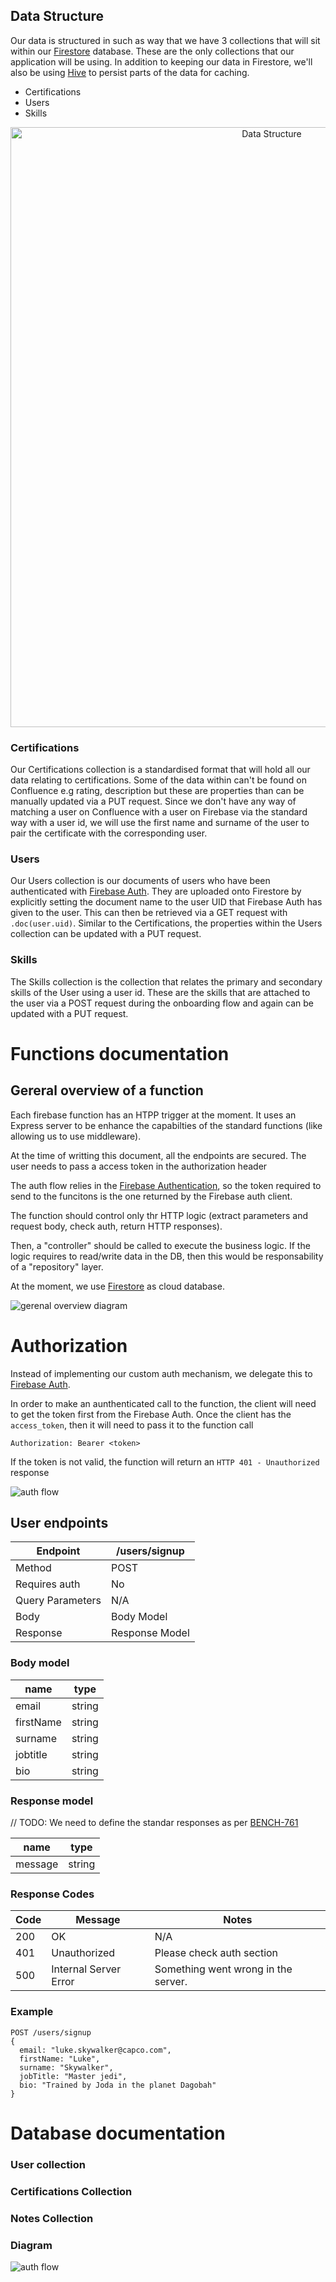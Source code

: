 ## Data Structure

Our data is structured in such as way that we have 3 collections that will sit within our [Firestore](https://firebase.google.com/docs/firestore) database. These are the only collections that our application will be using. In addition to keeping our data in Firestore, we'll also be using [Hive](https://docs.hivedb.dev/) to persist parts of the data for caching.

- Certifications
- Users
- Skills

<p align="center">
    <img src="images/data_structure_diagram.png" alt="Data Structure" width="820" height="960">
  </a>

### Certifications

Our Certifications collection is a standardised format that will hold all our data relating to certifications. Some of the data within can't be found on Confluence e.g rating, description but these are properties than can be manually updated via a PUT request. Since we don't have any way of matching a user on Confluence with a user on Firebase via the standard way with a user id, we will use the first name and surname of the user to pair the certificate with the corresponding user.

### Users

Our Users collection is our documents of users who have been authenticated with [Firebase Auth](https://firebase.google.com/docs/auth). They are uploaded onto Firestore by explicitly setting the document name to the user UID that Firebase Auth has given to the user. This can then be retrieved via a GET request with `.doc(user.uid)`. Similar to the Certifications, the properties within the Users collection can be updated with a PUT request.

### Skills

The Skills collection is the collection that relates the primary and secondary skills of the User using a user id. These are the skills that are attached to the user via a POST request during the onboarding flow and again can be updated with a PUT request.

# Functions documentation

## Gereral overview of a function

Each firebase function has an HTPP trigger at the moment. It uses an Express server to be enhance the capabilties of the standard functions (like allowing us to use middleware).

At the time of writting this document, all the endpoints are secured. The user needs to pass a access token in the authorization header

The auth flow relies in the [Firebase Authentication](https://firebase.google.com/docs/auth), so the token required to send to the funcitons is the one returned by the Firebase auth client.

The function should control only thr HTTP logic (extract parameters and request body, check auth, return HTTP responses).

Then, a "controller" should be called to execute the business logic. If the logic requires to read/write data in the DB, then this would be responsability of a "repository" layer.

At the moment, we use [Firestore](https://firebase.google.com/docs/firestore) as cloud database.

![gerenal overview diagram](images/overview.png)

# Authorization

Instead of implementing our custom auth mechanism, we delegate this to [Firebase Auth](https://firebase.google.com/docs/auth).

In order to make an aunthenticated call to the function, the client will need to get the token first from the Firebase Auth. Once the client has the `access_token`, then it will need to pass it to the function call

```
Authorization: Bearer <token>
```

If the token is not valid, the function will return an `HTTP 401 - Unauthorized` response

![auth flow](images/auth-flow.png)

## User endpoints

| Endpoint         | /users/signup  |
| ---------------- | -------------- |
| Method           | POST           |
| Requires auth    | No             |
| Query Parameters | N/A            |
| Body             | Body Model     |
| Response         | Response Model |

### Body model

| name      | type   |
| --------- | ------ |
| email     | string |
| firstName | string |
| surname   | string |
| jobtitle  | string |
| bio       | string |

### Response model

// TODO: We need to define the standar responses as per [BENCH-761](https://ilabs-capco.atlassian.net/browse/BENCH-761)

| name    | type   |
| ------- | ------ |
| message | string |

### Response Codes

| Code | Message               | Notes                               |
| ---- | --------------------- | ----------------------------------- |
| 200  | OK                    | N/A                                 |
| 401  | Unauthorized          | Please check auth section           |
| 500  | Internal Server Error | Something went wrong in the server. |

### Example

```
POST /users/signup
{
  email: "luke.skywalker@capco.com",
  firstName: "Luke",
  surname: "Skywalker",
  jobTitle: "Master jedi",
  bio: "Trained by Joda in the planet Dagobah"
}
```

# Database documentation

### User collection

### Certifications Collection

### Notes Collection

### Diagram

![auth flow](images/database.png)
